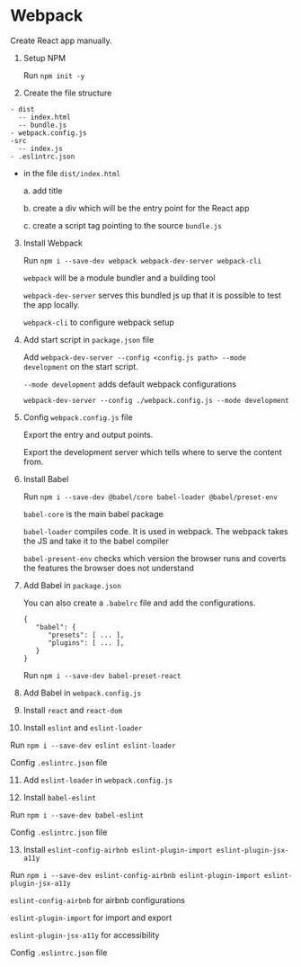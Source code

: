 # Webpack

Create React app manually.

1. Setup NPM

   Run `npm init -y`

2. Create the file structure

```
- dist
  -- index.html
  -- bundle.js
- webpack.config.js
-src
  -- index.js
- .eslintrc.json
```

- in the file `dist/index.html`

  a. add title

  b. create a div which will be the entry point for the React app

  c. create a script tag pointing to the source `bundle.js`

3. Install Webpack

   Run `npm i --save-dev webpack webpack-dev-server webpack-cli`

   `webpack` will be a module bundler and a building tool

   `webpack-dev-server` serves this bundled js up that it is possible to test the app locally.

   `webpack-cli` to configure webpack setup

4. Add start script in `package.json` file

   Add `webpack-dev-server --config <config.js path> --mode development` on the start script.

   `--mode development` adds default webpack configurations

   `webpack-dev-server --config ./webpack.config.js --mode development`

5. Config `webpack.config.js` file

   Export the entry and output points.

   Export the development server which tells where to serve the content from.

6. Install Babel

   Run `npm i --save-dev @babel/core babel-loader @babel/preset-env`

   `babel-core` is the main babel package

   `babel-loader` compiles code. It is used in webpack. The webpack takes the JS and take it to the babel compiler

   `babel-present-env` checks which version the browser runs and coverts the features the browser does not understand

7. Add Babel in `package.json`

   You can also create a `.babelrc` file and add the configurations.

   ```
   {
      "babel": {
         "presets": [ ... ],
         "plugins": [ ... ],
      }
   }
   ```

   Run `npm i --save-dev babel-preset-react`

8. Add Babel in `webpack.config.js`

9. Install `react` and `react-dom`

10. Install `eslint` and `eslint-loader`

Run `npm i --save-dev eslint eslint-loader`

Config `.eslintrc.json` file

11. Add `eslint-loader` in `webpack.config.js`

12. Install `babel-eslint`

Run `npm i --save-dev babel-eslint`

Config `.eslintrc.json` file

13. Install `eslint-config-airbnb eslint-plugin-import eslint-plugin-jsx-a11y`

Run `npm i --save-dev eslint-config-airbnb eslint-plugin-import eslint-plugin-jsx-a11y`

`eslint-config-airbnb` for airbnb configurations

`eslint-plugin-import` for import and export

`eslint-plugin-jsx-a11y` for accessibility

Config `.eslintrc.json` file

```

```
